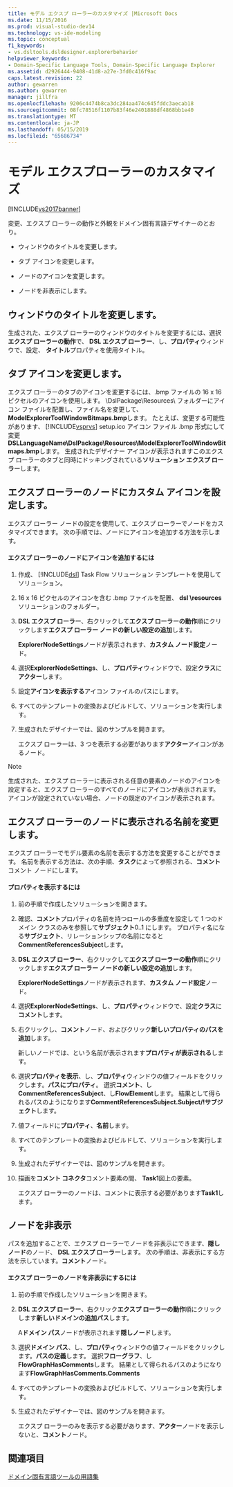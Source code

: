 ```yaml
---
title: モデル エクスプ ローラーのカスタマイズ |Microsoft Docs
ms.date: 11/15/2016
ms.prod: visual-studio-dev14
ms.technology: vs-ide-modeling
ms.topic: conceptual
f1_keywords:
- vs.dsltools.dsldesigner.explorerbehavior
helpviewer_keywords:
- Domain-Specific Language Tools, Domain-Specific Language Explorer
ms.assetid: d2926444-9408-41d8-a27e-3fd0c416f9ac
caps.latest.revision: 22
author: gewarren
ms.author: gewarren
manager: jillfra
ms.openlocfilehash: 9206c4474b8ca3dc284aa474c645fddc3aecab18
ms.sourcegitcommit: 08fc78516f1107b83f46e2401888df4868bb1e40
ms.translationtype: MT
ms.contentlocale: ja-JP
ms.lasthandoff: 05/15/2019
ms.locfileid: "65686734"
---
```

# <a name="customizing-the-model-explorer"></a>モデル エクスプローラーのカスタマイズ
[!INCLUDE[vs2017banner](../includes/vs2017banner.md)]

変更、エクスプ ローラーの動作と外観をドメイン固有言語デザイナーのとおり。  
  
- ウィンドウのタイトルを変更します。  
  
- タブ アイコンを変更します。  
  
- ノードのアイコンを変更します。  
  
- ノードを非表示にします。  
  
## <a name="changing-the-window-title"></a>ウィンドウのタイトルを変更します。  
 生成された、エクスプ ローラーのウィンドウのタイトルを変更するには、選択**エクスプ ローラーの動作**で、 **DSL エクスプ ローラー**、し、**プロパティ**ウィンドウで、設定、 **タイトル**プロパティを使用タイトル。  
  
## <a name="changing-the-tab-icon"></a>タブ アイコンを変更します。  
 エクスプ ローラーのタブのアイコンを変更するには、.bmp ファイルの 16 x 16 ピクセルのアイコンを使用します。 \DslPackage\Resources\ フォルダーにアイコン ファイルを配置し、ファイル名を変更して、 **ModelExplorerToolWindowBitmaps.bmp**します。 たとえば、変更する可能性があります、 [!INCLUDE[vsprvs](../includes/vsprvs-md.md)] setup.ico アイコン ファイル .bmp 形式にして変更**DSLLanguageName\DslPackage\Resources\ModelExplorerToolWindowBitmaps.bmp**します。 生成されたデザイナー アイコンが表示されますこのエクスプ ローラーのタブと同時にドッキングされている**ソリューション エクスプ ローラー**します。  
  
## <a name="setting-custom-icons-on-explorer-nodes"></a>エクスプ ローラーのノードにカスタム アイコンを設定します。  
 エクスプ ローラー ノードの設定を使用して、エクスプ ローラーでノードをカスタマイズできます。 次の手順では、ノードにアイコンを追加する方法を示します。  
  
#### <a name="to-add-an-icon-to-an-explorer-node"></a>エクスプ ローラーのノードにアイコンを追加するには  
  
1. 作成、 [!INCLUDE[dsl](../includes/dsl-md.md)] Task Flow ソリューション テンプレートを使用してソリューション。  
  
2. 16 x 16 ピクセルのアイコンを含む .bmp ファイルを配置、 **dsl \resources**ソリューションのフォルダー。  
  
3. **DSL エクスプ ローラー**、右クリックして**エクスプ ローラーの動作**順にクリックします**エクスプ ローラー ノードの新しい設定の追加**します。  
  
     **ExplorerNodeSettings**ノードが表示されます、**カスタム ノード設定**ノード。  
  
4. 選択**ExplorerNodeSettings**、し、**プロパティ**ウィンドウで、設定**クラス**に**アクター**します。  
  
5. 設定**アイコンを表示する**アイコン ファイルのパスにします。  
  
6. すべてのテンプレートの変換およびビルドして、ソリューションを実行します。  
  
7. 生成されたデザイナーでは、図のサンプルを開きます。  
  
     エクスプ ローラーは、3 つを表示する必要があります**アクター**アイコンがあるノード。  
  
> [!NOTE]
> 生成された、エクスプ ローラーに表示される任意の要素のノードのアイコンを設定すると、エクスプ ローラーのすべてのノードにアイコンが表示されます。 アイコンが設定されていない場合、ノードの既定のアイコンが表示されます。  
  
## <a name="changing-the-name-displayed-on-an-explorer-node"></a>エクスプ ローラーのノードに表示される名前を変更します。  
 エクスプ ローラーでモデル要素の名前を表示する方法を変更することができます。 名前を表示する方法は、次の手順、**タスク**によって参照される、**コメント**コメント ノードにします。  
  
#### <a name="to-display-a-property"></a>プロパティを表示するには  
  
1. 前の手順で作成したソリューションを開きます。  
  
2. 確認、**コメント**プロパティの名前を持つロールの多重度を設定して 1 つのドメイン クラスのみを参照して**サブジェクト**0..1 にします。 プロパティ名になる**サブジェクト**、リレーションシップの名前になると**CommentReferencesSubject**します。  
  
3. **DSL エクスプ ローラー**、右クリックして**エクスプ ローラーの動作**順にクリックします**エクスプ ローラー ノードの新しい設定の追加**します。  
  
     **ExplorerNodeSettings**ノードが表示されます、**カスタム ノード設定**ノード。  
  
4. 選択**ExplorerNodeSettings**、し、**プロパティ**ウィンドウで、設定**クラス**に**コメント**します。  
  
5. 右クリックし、**コメント**ノード、およびクリック**新しいプロパティのパスを追加**します。  
  
     新しいノードでは、という名前が表示されます**プロパティが表示される**します。  
  
6. 選択**プロパティを表示**、し、**プロパティ**ウィンドウの値フィールドをクリックします。**パスにプロパティ**。 選択**コメント**、し**CommentReferencesSubject**、し**FlowElement**します。 結果として得られるパスのようになります**CommentReferencesSubject.Subject/!サブジェクト**します。  
  
7. 値フィールドに**プロパティ**、**名前**します。  
  
8. すべてのテンプレートの変換およびビルドして、ソリューションを実行します。  
  
9. 生成されたデザイナーでは、図のサンプルを開きます。  
  
10. 描画を**コメント コネクタ**コメント要素の間、 **Task1**図上の要素。  
  
     エクスプ ローラーのノードは、コメントに表示する必要があります**Task1**します。  
  
## <a name="hiding-nodes"></a>ノードを非表示  
 パスを追加することで、エクスプ ローラーでノードを非表示にできます、**隠しノード**のノード、 **DSL エクスプ ローラー**します。 次の手順は、非表示にする方法を示しています。**コメント**ノード。  
  
#### <a name="to-hide-an-explorer-node"></a>エクスプ ローラーのノードを非表示にするには  
  
1. 前の手順で作成したソリューションを開きます。  
  
2. **DSL エクスプ ローラー**、右クリック**エクスプ ローラーの動作**順にクリックします**新しいドメインの追加パス**します。  
  
     A**ドメイン パス**ノードが表示されます**隠しノード**します。  
  
3. 選択**ドメイン パス**、し、**プロパティ**ウィンドウの値フィールドをクリックします。**パスの定義**します。 選択**フローグラフ**、し**FlowGraphHasComments**します。 結果として得られるパスのようになります**FlowGraphHasComments.Comments**  
  
4. すべてのテンプレートの変換およびビルドして、ソリューションを実行します。  
  
5. 生成されたデザイナーでは、図のサンプルを開きます。  
  
     エクスプ ローラーのみを表示する必要があります、**アクター**ノードを表示しないと、**コメント**ノード。  
  
## <a name="see-also"></a>関連項目  
 [ドメイン固有言語ツールの用語集](https://msdn.microsoft.com/ca5e84cb-a315-465c-be24-76aa3df276aa)
